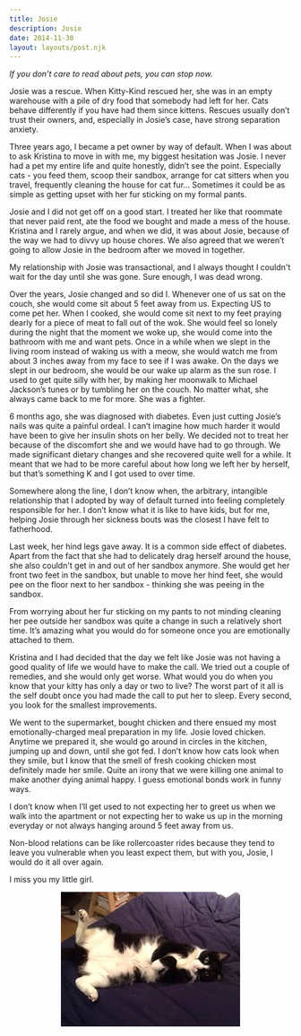 ```yaml
---
title: Josie
description: Josie
date: 2014-11-30
layout: layouts/post.njk
---
```


<i>If you don’t care to read about pets, you can stop now.</i>

Josie was a rescue. When Kitty-Kind rescued her, she was in an empty warehouse with a pile of dry food that somebody had left for her. Cats behave differently if you have had them since kittens. Rescues usually don’t trust their owners, and, especially in Josie’s case, have strong separation anxiety. 

Three years ago, I became a pet owner by way of default. When I was about to ask Kristina to move in with me, my biggest hesitation was Josie. I never had a pet my entire life and quite honestly, didn’t see the point. Especially cats - you feed them, scoop their sandbox, arrange for cat sitters when you travel, frequently cleaning the house for cat fur… Sometimes it could be as simple as getting upset with her fur sticking on my formal pants. 

Josie and I did not get off on a good start. I treated her like that roommate that never paid rent, ate the food we bought and made a mess of the house. Kristina and I rarely argue, and when we did, it was about Josie, because of the way we had to divvy up house chores. We also agreed that we weren’t going to allow Josie in the bedroom after we moved in together.

My relationship with Josie was transactional, and I always thought I couldn't wait for the day until she was gone.  Sure enough, I was dead wrong. 

Over the years, Josie changed and so did I. Whenever one of us sat on the couch, she would come sit about 5 feet away from us. Expecting US to come pet her. When I cooked, she would come sit next to my feet praying dearly for a piece of meat to fall out of the wok. She would feel so lonely during the night that the moment we woke up, she would come into the bathroom with me and want pets. Once in a while when we slept in the living room instead of waking us with a meow, she would watch me from about 3 inches away from my face to see if I was awake. On the days we slept in our bedroom, she would be our wake up alarm as the sun rose. I used to get quite silly with her, by making her moonwalk to Michael Jackson’s tunes or by tumbling her on the couch. No matter what, she always came back to me for more. She was a fighter.

6 months ago, she was diagnosed with diabetes. Even just cutting Josie’s nails was quite a painful ordeal. I can’t imagine how much harder it would have been to give her insulin shots on her belly. We decided not to treat her because of the discomfort she and we would have had to go through. We made significant dietary changes and she recovered quite well for a while. It meant that we had to be more careful about how long we left her by herself, but that’s something K and I got used to over time. 

Somewhere along the line, I don’t know when, the arbitrary, intangible relationship that I adopted by way of default turned into feeling completely responsible for her. I don’t know what it is like to have kids, but for me, helping Josie through her sickness bouts was the closest I have felt to fatherhood.

Last week, her hind legs gave away. It is a common side effect of diabetes. Apart from the fact that she had to delicately drag herself around the house, she also couldn't get in and out of her sandbox anymore. She would get her front two feet in the sandbox, but unable to move her hind feet, she would pee on the floor next to her sandbox - thinking she was peeing in the sandbox.

From worrying about her fur sticking on my pants to not minding cleaning her pee outside her sandbox was quite a change in such a relatively short time.  It’s amazing what you would do for someone once you are emotionally attached to them.

Kristina and I had decided that the day we felt like Josie was not having a good quality of life we would have to make the call. We tried out a couple of remedies, and she would only get worse. What would you do when you know that your kitty has only a day or two to live? The worst part of it all is the self doubt once you had made the call to put her to sleep. Every second, you look for the smallest improvements. 

We went to the supermarket, bought chicken and there ensued my most emotionally-charged meal preparation in my life. Josie loved chicken. Anytime we prepared it, she would go around in circles in the kitchen, jumping up and down, until she got fed. I don’t know how cats look when they smile, but I know that the smell of fresh cooking chicken most definitely made her smile. Quite an irony that we were killing one animal to make another dying animal happy. I guess emotional bonds work in funny ways.

I don’t know when I’ll get used to not expecting her to greet us when we walk into the apartment or not expecting her to wake us up in the morning everyday or not always hanging around 5 feet away from us. 

Non-blood relations can be like rollercoaster rides because they tend to leave you vulnerable when you least expect them, but with you, Josie, I would do it all over again.

I miss you my little girl.

<center><img src="/images/blog/josie/josie.jpg"/></center> 


